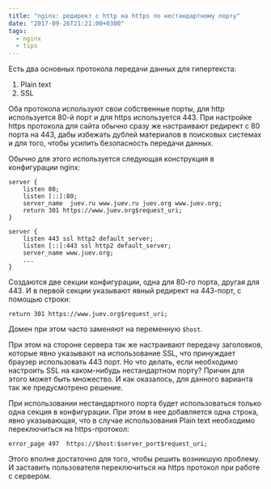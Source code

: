 ```yaml
---
title: "nginx: редирект с http на https по нестандартному порту"
date: "2017-09-26T21:21:00+0300"
tags:
  - nginx
  - tips
---
```

Есть два основных протокола передачи данных для гипертекста:

1. Plain text
1. SSL

Оба протокола используют свои собственные порты, для http используется 80-й порт и для https используется 443. При настройке https протокола для сайта обычно сразу же настраивают редирект с 80 порта на 443, дабы избежать дублей материалов в поисковых системах и для того, чтобы усилить безопасность передачи данных.

Обычно для этого используется следующая конструкция в конфигурации nginx:

```nginx
server {
    listen 80;
    listen [::]:80;
    server_name  juev.ru www.juev.ru juev.org www.juev.org;
    return 301 https://www.juev.org$request_uri;
}

server {
    listen 443 ssl http2 default_server;
    listen [::]:443 ssl http2 default_server;
    server_name www.juev.org;
    ...
}
```

Создаются две секции конфигурации, одна для 80-го порта, другая для 443. И в первой секции указывают явный редирект на 443-порт, с помощью строки:

```nginx
return 301 https://www.juev.org$request_uri;
```

Домен при этом часто заменяют на переменную `$host`.

При этом на стороне сервера так же настраивают передачу заголовков, которые явно указывают на использование SSL, что принуждает браузер использовать 443 порт. Но что делать, если необходимо настроить SSL на каком-нибудь нестандартном порту? Причин для этого может быть множество. И как оказалось, для данного варианта так же предусмотрено решение.

При использовании нестандартного порта будет использоваться только одна секция в конфигурации. При этом в нее добавляется одна строка, явно указывающая, что в случае использования Plain text необходимо переключиться на https-протокол:

```nginx
error_page 497  https://$host:$server_port$request_uri;
```

Этого вполне достаточно для того, чтобы решить возникшую проблему. И заставить пользователя переключиться на https протокол при работе с сервером.

